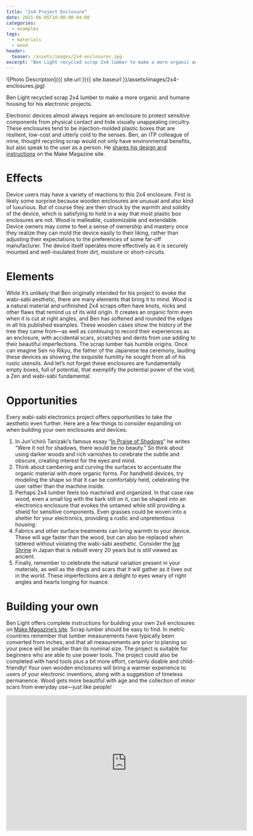 ```yaml
---
title: "2x4 Project Enclosure"
date: 2025-06-05T10:00:00-04:00
categories:
  - examples
tags:
  - materials
  - wood
header:
  teaser: /assets/images/2x4-enclosures.jpg
excerpt: "Ben Light recycled scrap 2x4 lumber to make a more organic and humane housing for electronic projects, creating enclosures that evoke the wabi-sabi aesthetic."
---
```

![Photo Description]({{ site.url }}{{ site.baseurl }}/assets/images/2x4-enclosures.jpg)

 Ben Light recycled scrap 2x4 lumber to make a more organic and humane housing for his electronic projects.
 
 Electronic devices almost always require an enclosure to protect sensitive components from physical contact and hide visually unappealing circuitry. These enclosures tend to be injection-molded plastic boxes that are resilient, low-cost and utterly cold to the senses. Ben, an ITP colleague of mine, thought recycling scrap would not only have environmental benefits, but also speak to the user as a person. He [shares his design and instructions](https://makezine.com/projects/hollow-2x4-project-enclosure/) on the Make Magazine site.

# Effects

Device users may have a variety of reactions to this 2x4 enclosure. First is likely some surprise because wooden enclosures are unusual and also kind of luxurious. But of course they are then struck by the warmth and solidity of the device, which is satisfying to hold in a way that most plastic box enclosures are not. Wood is malleable, customizable and extendable. Device owners may come to feel a sense of ownership and mastery once they realize they can mold the device easily to their liking, rather than adjusting their expectations to the preferences of some far-off manufacturer. The device itself operates more effectively as it is securely mounted and well-insulated from dirt, moisture or short-circuits.

# Elements

While it’s unlikely that Ben originally intended for his project to evoke the wabi-sabi aesthetic, there are many elements that bring it to mind. Wood is a natural material and unfinished 2x4 scraps often have knots, nicks and other flaws that remind us of its wild origin. It creates an organic form even when it is cut at right angles, and Ben has softened and rounded the edges in all his published examples. These wooden cases show the history of the tree they came from—as well as continuing to record their experiences as an enclosure, with accidental scars, scratches and dents from use adding to their beautiful imperfections. The scrap lumber has humble origins. Once can imagine Sen no Rikyu, the father of the Japanese tea ceremony, lauding these devices as showing the exquisite humility he sought from all of his rustic utensils. And let’s not forget these enclosures are fundamentally empty boxes, full of potential, that exemplify the potential power of the void, a Zen and wabi-sabi fundamental.

# Opportunities

Every wabi-sabi electronics project offers opportunities to take the aesthetic even further. Here are a few things to consider expanding on when building your own enclosures and devices.

1. In Jun'ichirō Tanizaki’s famous essay “[In Praise of Shadows](https://en.wikipedia.org/wiki/In_Praise_of_Shadows)” he writes “Were it not for shadows, there would be no beauty.” So think about using darker woods and rich varnishes to celebrate the subtle and obscure, creating interest for the eyes and mind.
2. Think about cambering and curving the surfaces to accentuate the organic material with more organic forms. For handheld devices, try modeling the shape so that it can be comfortably held, celebrating the user rather than the machine inside.
3. Perhaps 2x4 lumber feels too machined and organized. In that case raw wood, even a small log with the bark still on it, can be shaped into an electronics enclosure that evokes the untamed while still providing a shield for sensitive components. Even grasses could be woven into a shelter for your electronics, providing a rustic and unpretentious housing.
4. Fabrics and other surface treatments can bring warmth to your device. These will age faster than the wood, but can also be replaced when tattered without violating the wabi-sabi aesthetic. Consider the [Ise Shrine](https://www.smithsonianmag.com/smart-news/this-japanese-shrine-has-been-torn-down-and-rebuilt-every-20-years-for-the-past-millennium-575558/) in Japan that is rebuilt every 20 years but is still viewed as ancient.
5. Finally, remember to celebrate the natural variation present in your materials, as well as the dings and scars that it will gather as it lives out in the world. These imperfections are a delight to eyes weary of right angles and hearts longing for nuance.

# Building your own

Ben Light offers complete instructions for building your own 2x4 enclosures on [Make Magazine’s site](https://makezine.com/projects/hollow-2x4-project-enclosure/). Scrap lumber should be easy to find. In metric countries remember that lumber measurements have typically been converted from inches, and that all measurements are prior to planing so your piece will be smaller than its nominal size.  The project is suitable for beginners who are able to use power tools. The project could also be completed with hand tools plus a bit more effort, certainly doable and child-friendly! Your own wooden enclosures will bring a warmer experience to users of your electronic inventions, along with a suggestion of timeless permanence. Wood gets more beautiful with age and the collection of minor scars from everyday use—just like people!


<iframe width="640" height="360" src="https://makezine.com/wp-content/uploads/2015/09/2x4-Project-Enclosure-HD.mp4?_=1" frameborder="0" allowfullscreen></iframe>
